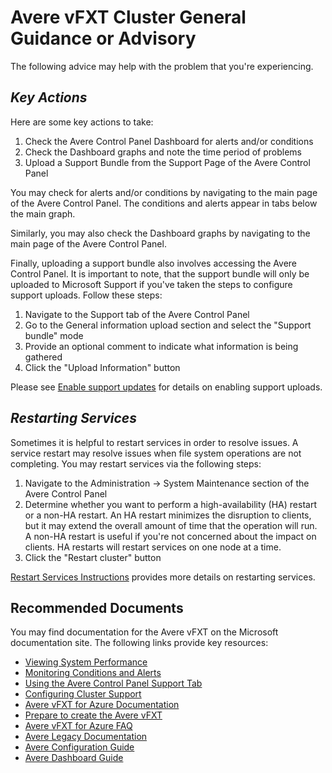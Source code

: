<properties
    pageTitle="Avere vFXT General Guidance or Advisory"
    description="Resolve general issues with Avere vFXT cluster."
    infoBubbleText="Avere vFXT Cluster General Guidance or Advisory"
    authors="jbut"
    ms.author="jebutl"
    displayOrder="1"
    articleId="averevfxt-generalguidance"
    diagnosticScenario=""
    selfHelpType="generic"
    supportTopicIds="32626105,32609691"
    resourceTags=""
    productPesIds="16506"
    cloudEnvironments="public"
    ownershipId="StorageMediaEdge_AvereVFXT"
/>

# Avere vFXT Cluster General Guidance or Advisory

The following advice may help with the problem that you're experiencing.

## *Key Actions*

Here are some key actions to take:

1. Check the Avere Control Panel Dashboard for alerts and/or conditions
2. Check the Dashboard graphs and note the time period of problems
3. Upload a Support Bundle from the Support Page of the Avere Control Panel

You may check for alerts and/or conditions by navigating to the main page of the Avere Control Panel. The conditions and alerts appear in tabs below the main graph.

Similarly, you may also check the Dashboard graphs by navigating to the main page of the Avere Control Panel.

Finally, uploading a support bundle also involves accessing the Avere Control Panel. It is important to note, that the support bundle will only be uploaded to Microsoft Support if you've taken the steps to configure support uploads. Follow these steps:

1. Navigate to the Support tab of the Avere Control Panel
2. Go to the General information upload section and select the "Support bundle" mode
3. Provide an optional comment to indicate what information is being gathered
4. Click the "Upload Information" button

Please see [Enable support updates](https://docs.microsoft.com/azure/avere-vfxt/avere-vfxt-enable-support) for details on enabling support uploads.

## *Restarting Services*

Sometimes it is helpful to restart services in order to resolve issues. A service restart may resolve issues when file system operations are not completing. You may restart services via the following steps:

1. Navigate to the Administration -> System Maintenance section of the Avere Control Panel
2. Determine whether you want to perform a high-availability (HA) restart or a non-HA restart. An HA restart minimizes the disruption to clients, but it may extend the overall amount of time that the operation will run. A non-HA restart is useful if you're not concerned about the impact on clients. HA restarts will restart services on one node at a time.
3. Click the "Restart cluster" button

[Restart Services Instructions](https://azure.github.io/Avere/legacy/ops_guide/4_7/html/gui_system_maintenance.html) provides more details on restarting services.

## **Recommended Documents**

You may find documentation for the Avere vFXT on the Microsoft documentation site.  The following links provide key resources:

* [Viewing System Performance](https://azure.github.io/Avere/legacy/dashboard/4_7/html/dash_performance_graph.html)
* [Monitoring Conditions and Alerts](https://azure.github.io/Avere/legacy/dashboard/4_7/html/dash_conditions_alerts.html)
* [Using the Avere Control Panel Support Tab](https://azure.github.io/Avere/legacy/ops_guide/4_7/html/support_overview.html#general-information-upload)
* [Configuring Cluster Support](https://azure.github.io/Avere/legacy/ops_guide/4_7/html/gui_support.html)
* [Avere vFXT for Azure Documentation](https://docs.microsoft.com/azure/avere-vfxt/)
* [Prepare to create the Avere vFXT](https://docs.microsoft.com/azure/avere-vfxt/avere-vfxt-prereqs)
* [Avere vFXT for Azure FAQ](https://docs.microsoft.com/azure/avere-vfxt/avere-vfxt-faq)
* [Avere Legacy Documentation](https://azure.github.io/Avere/)
* [Avere Configuration Guide](https://azure.github.io/Avere/legacy/ops_guide/4_7/html/ops_conf_index.html)
* [Avere Dashboard Guide](https://azure.github.io/Avere/legacy/dashboard/4_7/html/ops_dashboard_index.html)
